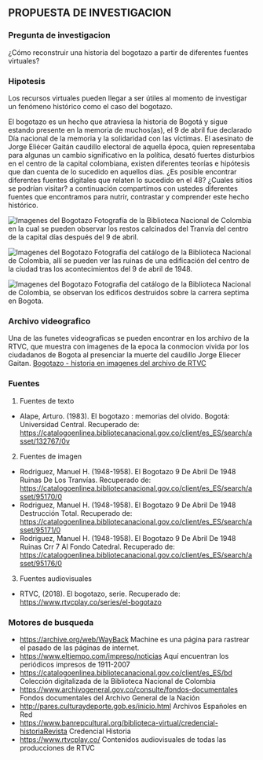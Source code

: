 ##   PROPUESTA DE INVESTIGACION
 ### Pregunta de investigacion
¿Cómo reconstruir una historia del bogotazo a partir de diferentes fuentes virtuales?
### Hipotesis
Los recursos virtuales pueden llegar a ser útiles al momento de investigar un fenómeno histórico como el caso del bogotazo. 

El bogotazo es un hecho que atraviesa la historia de Bogotá y sigue estando presente en la memoria de muchos(as), el 9 de abril fue declarado Día nacional de la memoria y la solidaridad con las víctimas. El asesinato de Jorge Eliécer Gaitán caudillo electoral de aquella época, quien representaba para algunas un cambio significativo en la política, desató fuertes disturbios en el centro de la capital colombiana, existen diferentes teorías e hipótesis que dan cuenta de lo sucedido en aquellos días. ¿Es posible encontrar diferentes fuentes digitales que relaten lo sucedido en el 48? ¿Cuales sitios se podrían visitar? a continuación compartimos con ustedes diferentes fuentes que encontramos para nutrir, contrastar y comprender este hecho histórico.    

![Imagenes del Bogotazo](https://catalogoenlinea.bibliotecanacional.gov.co/client/es_ES/search/asset/95170/0)
Fotografía de la Biblioteca Nacional de Colombia en la cual se pueden observar los restos calcinados del Tranvía del centro de la capital días después del 9 de abril.

![Imagenes del Bogotazo](https://catalogoenlinea.bibliotecanacional.gov.co/client/es_ES/search/asset/95171/0)
Fotografía del catálogo de la Biblioteca Nacional de Colombia, allí se pueden ver las ruinas de una edificación del centro de la ciudad tras los acontecimientos del 9 de abril de 1948.

![Imagenes del Bogotazo](https://catalogoenlinea.bibliotecanacional.gov.co/client/es_ES/search/asset/95176/0)
Fotografia del catálogo de la Biblioteca Nacional de Colombia, se observan los edificos destruidos  sobre la carrera septima en Bogota.  

### Archivo videografico
Una de las funetes videograficas se pueden encontrar en los archivo de la RTVC, que muestra con imagenes de la epoca la conmocion vivida por los ciudadanos de Bogota al presenciar la muerte del caudillo Jorge Eliecer Gaitan. 
[Bogotazo - historia en imagenes del archivo de RTVC](https://www.youtube.com/watch?v=WxX5FrS_7qQ)
### Fuentes
1. Fuentes de texto
* Alape, Arturo. (1983). El bogotazo : memorias del olvido. Bogotá: Universidad Central. Recuperado de:  https://catalogoenlinea.bibliotecanacional.gov.co/client/es_ES/search/asset/132767/0v  
2. Fuentes de imagen
* Rodriguez, Manuel H. (1948-1958). El Bogotazo 9 De Abril De 1948 Ruinas De Los Tranvías. Recuperado de: https://catalogoenlinea.bibliotecanacional.gov.co/client/es_ES/search/asset/95170/0
* Rodriguez, Manuel H. (1948-1958). El Bogotazo 9 De Abril De 1948 Destrucción Total. Recuperado de: https://catalogoenlinea.bibliotecanacional.gov.co/client/es_ES/search/asset/95171/0
* Rodriguez, Manuel H. (1948-1958).  El Bogotazo 9 De Abril De 1948 Ruinas Crr 7 Al Fondo Catedral. Recuperado de: https://catalogoenlinea.bibliotecanacional.gov.co/client/es_ES/search/asset/95176/0
3. Fuentes audiovisuales
* RTVC, (2018). El bogotazo, serie. Recuperado de: https://www.rtvcplay.co/series/el-bogotazo
### Motores de busqueda
- https://archive.org/web/WayBack Machine es una página para rastrear el pasado de las páginas de internet.
- https://www.eltiempo.com/impreso/noticias Aquí encuentran los periódicos impresos de 1911-2007
- https://catalogoenlinea.bibliotecanacional.gov.co/client/es_ES/bd Colección digitalizada de la Biblioteca Nacional de Colombia
- https://www.archivogeneral.gov.co/consulte/fondos-documentales Fondos documentales del Archivo General de la Nación
- http://pares.culturaydeporte.gob.es/inicio.html Archivos Españoles en Red
-  https://www.banrepcultural.org/biblioteca-virtual/credencial-historiaRevista Credencial Historia 
-  https://www.rtvcplay.co/ Contenidos audiovisuales de todas las producciones de RTVC


